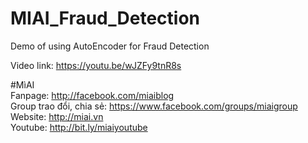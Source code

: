 # MIAI_Fraud_Detection
Demo of using AutoEncoder for Fraud Detection


Video link:  https://youtu.be/wJZFy9tnR8s

#MìAI <br>
Fanpage: http://facebook.com/miaiblog<br>
Group trao đổi, chia sẻ: https://www.facebook.com/groups/miaigroup<br>
Website: http://miai.vn<br>
Youtube: http://bit.ly/miaiyoutube<br>
